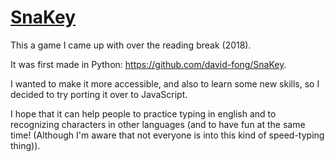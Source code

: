 # [SnaKey](https://david-fong.github.io/SnaKey-JS/game.html "click to play!")

This a game I came up with over the reading break (2018).

It was first made in Python: https://github.com/david-fong/SnaKey.

I wanted to make it more accessible, and also to learn some new skills, so I decided to try porting it over to JavaScript.

I hope that it can help people to practice typing in english and to recognizing characters in other languages (and to have fun at the same time! (Although I'm aware that not everyone is into this kind of speed-typing thing)).
